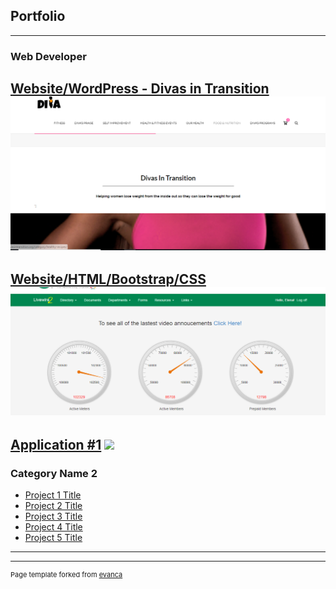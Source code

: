 ## Portfolio

---

### Web Developer 

[Website/WordPress - Divas in Transition](http://divasintransition.org/front-page/)
<img src="images/DivaInTransWebsite.PNG?raw=true"/>
<br>
---

[Website/HTML/Bootstrap/CSS](/pdf/sample_presentation.pdf)
<img src="images/WorkWebsite.PNG?raw=true"/>
<br>
---
[Application #1]()
<img src="images/ApplicationForm.PNG?raw=true"/>
<br>
---

### Category Name 2

- [Project 1 Title](http://example.com/)
- [Project 2 Title](http://example.com/)
- [Project 3 Title](http://example.com/)
- [Project 4 Title](http://example.com/)
- [Project 5 Title](http://example.com/)

---




---
<p style="font-size:11px">Page template forked from <a href="https://github.com/evanca/quick-portfolio">evanca</a></p>
<!-- Remove above link if you don't want to attibute -->

